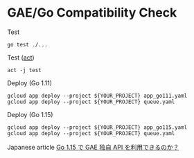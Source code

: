 # GAE/Go Compatibility Check

Test

```console
go test ./...
```

Test ([act](https://github.com/nektos/act))

```console
act -j test
```

Deploy (Go 1.11)

```console
gcloud app deploy --project ${YOUR_PROJECT} app_go111.yaml
gcloud app deploy --project ${YOUR_PROJECT} queue.yaml
```

Deploy (Go 1.15)

```console
gcloud app deploy --project ${YOUR_PROJECT} app_go115.yaml
gcloud app deploy --project ${YOUR_PROJECT} queue.yaml
```

Japanese article
[Go 1.15 で GAE 独自 API を利用できるのか？](https://qiita.com/sg0hsmt/items/341265b485bbc7ccef28)
